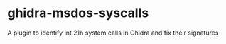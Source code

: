 # ghidra-msdos-syscalls
A plugin to identify int 21h system calls in Ghidra and fix their signatures

